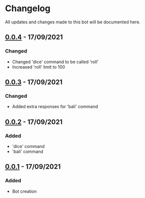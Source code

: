 # Changelog
All updates and changes made to this bot will be documented here.

## [0.0.4](460b2648762c8a8f35f094dc4d8f1fde5bdeebc1) - 17/09/2021
### Changed
- Changed 'dice' command to be called 'roll'
- Increased 'roll' limit to 100

## [0.0.3](5f069542904f6488d266349dd303d4b5b141fa66) - 17/09/2021
### Changed
- Added extra responses for 'bali' command

## [0.0.2](6066955776e88f591dc93809734d6028331a8ae6) - 17/09/2021
### Added
- 'dice' command
- 'bali' command

## [0.0.1](e868822e2993d46328457bf82debe0880afecaa3) - 17/09/2021
### Added
- Bot creation
